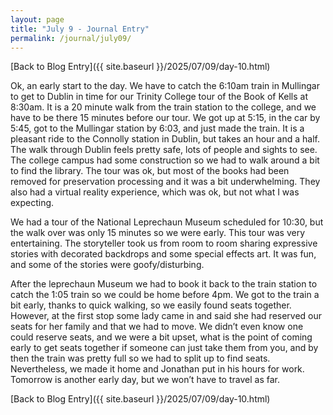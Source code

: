 ```yaml
---
layout: page
title: "July 9 - Journal Entry"
permalink: /journal/july09/
---
```


[Back to Blog Entry]({{ site.baseurl }}/2025/07/09/day-10.html)

Ok, an early start to the day. We have to catch the 6:10am  train in Mullingar to get to Dublin in time for our Trinity College tour of the Book of Kells at 8:30am. It is a 20 minute walk from the train station to the college, and we have to be there 15 minutes before our tour. We got up at 5:15, in the car by 5:45, got to the Mullingar station by 6:03, and just made the train. It is a pleasant ride to the Connolly station in Dublin, but takes an hour and a half. The walk through Dublin feels pretty safe, lots of people and sights to see. The college campus had some construction so we had to walk around a bit to find the library. The tour was ok, but most of the books had been removed for preservation processing and it was a bit underwhelming. They also had a virtual reality experience, which was ok, but not what I was expecting. 

We had a tour of the National Leprechaun Museum scheduled for 10:30, but the walk over was only 15 minutes so we were early. This tour was very entertaining. The storyteller took us from room to room sharing expressive stories with decorated backdrops and some special effects art. It was fun, and some of the stories were goofy/disturbing. 

After the leprechaun Museum we had to book it back to the train station to catch the 1:05 train so we could be home before 4pm. We got to the train a bit early, thanks to quick walking, so we easily found seats together. However, at the first stop some lady came in and said she had reserved our seats for her family and that we had to move. We didn’t even know one could reserve seats, and we were a bit upset, what is the point of coming early to get seats together if someone can just take them from you, and by then the train was pretty full so we had to split up to find seats. Nevertheless, we made it home and Jonathan put in his hours for work. 
Tomorrow is another early day, but we won’t have to travel as far.

[Back to Blog Entry]({{ site.baseurl }}/2025/07/09/day-10.html)
